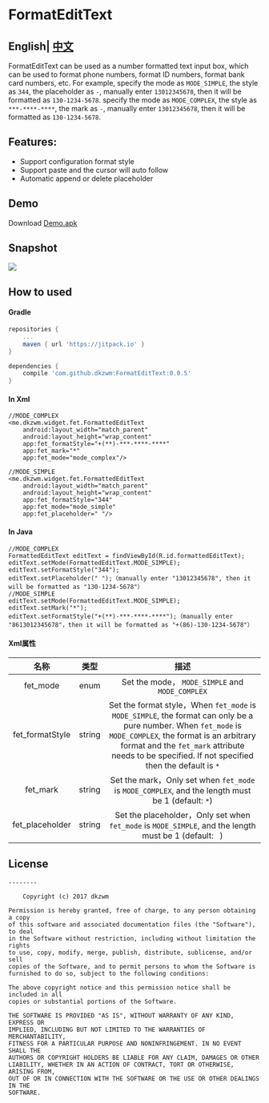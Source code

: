 # FormatEditText
## English| [中文](https://github.com/dkzwm/FormatEditText/blob/master/README_CN.md) 
FormatEditText can be used as a number formatted text input box, which can be used to format phone numbers, format ID numbers, format bank card numbers, etc.
For example, specify the mode as `MODE_SIMPLE`, the style as `344`, the placeholder as `-`, manually enter `13012345678`, then it will be formatted as `130-1234-5678`.
specify the mode as `MODE_COMPLEX`, the style as `***-****-****`, the mark as `-`, manually enter `13012345678`, then it will be formatted as `130-1234-5678`.
## Features:
 - Support configuration format style
 - Support paste and the cursor will auto follow
 - Automatic append or delete placeholder

## Demo
Download [Demo.apk](https://raw.githubusercontent.com/dkzwm/FormatEditText/master/demo/demo.apk)    
## Snapshot
<img src='snapshot.gif'></img>
## How to used   
#### Gradle
```groovy
repositories {  
    ...
    maven { url 'https://jitpack.io' }  
}

dependencies {  
    compile 'com.github.dkzwm:FormatEditText:0.0.5'
}
``` 
#### In Xml
```
//MODE_COMPLEX
<me.dkzwm.widget.fet.FormattedEditText
    android:layout_width="match_parent"
    android:layout_height="wrap_content"
    app:fet_formatStyle="+(**)-***-****-****"
    app:fet_mark="*"
    app:fet_mode="mode_complex"/>

//MODE_SIMPLE
<me.dkzwm.widget.fet.FormattedEditText
    android:layout_width="match_parent"
    android:layout_height="wrap_content"
    app:fet_formatStyle="344"
    app:fet_mode="mode_simple"
    app:fet_placeholder=" "/>
```
####  In Java
```
//MODE_COMPLEX
FormattedEditText editText = findViewById(R.id.formattedEditText);
editText.setMode(FormattedEditText.MODE_SIMPLE);
editText.setFormatStyle("344");
editText.setPlaceholder(" ");（manually enter "13012345678", then it will be formatted as "130-1234-5678"）
//MODE_SIMPLE
editText.setMode(FormattedEditText.MODE_SIMPLE);
editText.setMark("*");
editText.setFormatStyle("+(**)-***-****-****");（manually enter "8613012345678"，then it will be formatted as "+(86)-130-1234-5678"）
```
#### Xml属性 
|名称|类型|描述|
|:---:|:---:|:---:|
|fet_mode|enum|Set the mode， `MODE_SIMPLE` and `MODE_COMPLEX`|
|fet_formatStyle|string|Set the format style，When `fet_mode` is `MODE_SIMPLE`, the format can only be a pure number. When `fet_mode` is `MODE_COMPLEX`, the format is an arbitrary format and the `fet_mark` attribute needs to be specified. If not specified then the default is `*`|
|fet_mark|string|Set the mark，Only set when `fet_mode` is `MODE_COMPLEX`, and the length must be 1 (default: `*`)|
|fet_placeholder|string|Set the placeholder，Only set when `fet_mode` is `MODE_SIMPLE`, and the length must be 1 (default: ` `)|

## License
	--------

    	Copyright (c) 2017 dkzwm

	Permission is hereby granted, free of charge, to any person obtaining a copy
	of this software and associated documentation files (the "Software"), to deal
	in the Software without restriction, including without limitation the rights
	to use, copy, modify, merge, publish, distribute, sublicense, and/or sell
	copies of the Software, and to permit persons to whom the Software is
	furnished to do so, subject to the following conditions:

	The above copyright notice and this permission notice shall be included in all
	copies or substantial portions of the Software.

	THE SOFTWARE IS PROVIDED "AS IS", WITHOUT WARRANTY OF ANY KIND, EXPRESS OR
	IMPLIED, INCLUDING BUT NOT LIMITED TO THE WARRANTIES OF MERCHANTABILITY,
	FITNESS FOR A PARTICULAR PURPOSE AND NONINFRINGEMENT. IN NO EVENT SHALL THE
	AUTHORS OR COPYRIGHT HOLDERS BE LIABLE FOR ANY CLAIM, DAMAGES OR OTHER
	LIABILITY, WHETHER IN AN ACTION OF CONTRACT, TORT OR OTHERWISE, ARISING FROM,
	OUT OF OR IN CONNECTION WITH THE SOFTWARE OR THE USE OR OTHER DEALINGS IN THE
	SOFTWARE.

